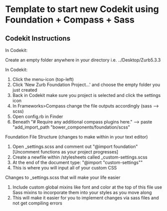 # Template to start new Codekit using Foundation + Compass + Sass

## Codekit Instructions

In Codekit:

Create an empty folder anywhere in your directory i.e. ../Desktop/Zurb5.3.3

In Codekit: 
1. Click the menu-icon (top-left)
2. Click 'New Zurb Foundation Project...' and choose the empty folder you just created
3. Back in Codekit make sure you project is selected and click the settings icon
4. In Frameworks>Compass change the file outputs accordingly (sass --> scss)
5. Open config.rb in Finder 
6. Beneath "# Require any additional compass plugins here." --> paste "add_import_path "bower_components/foundation/scss"

Foundation File Structure (changes to make within in your text editor)
1. Open _settings.scss and comment out "@import foundation" [Uncomment functions as your project progresses]
2. Create a newfile within /stylesheets called _custom-settings.scss
3. At the end of the document type: "@import "custom-settings""
4. This is where you will input all of your custom CSS

Changes to _settings.scss that will make your life easier
1. Include custom global mixins like font and color at the top of this file use Sass mixins to incorporate them into your styles as you move along
2. This will make it easier for you to implement changes via sass files and not get compiling errors

